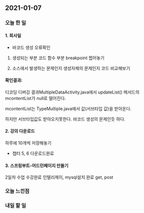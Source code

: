 2021-01-07
--

### 오늘 한 일

#### 1. 회사일

- 바코드 생성 오류확인

1. 생성되는 부분 코드 함수 부분 breakpoint  찝어놓기

2. 소스에서 발생하는 문제인지 생성자체의 문제인지 코드 비교해보기

#### 확인결과: 

디코딩 디버깅 결과MultipleDataActivity.java에서 updateList() 메서드의 mcontentList가 null로 떨어진다.

mcontentList는 TypeMultiple.java에서 값(서브타입 값)을 받아온다.

하지만 서브타입값도 받아오지못한다. 바코드 생성의 문제인듯 하다.

#### 2. 강의 다운로드

하루에 10개씩 저장해놓기
- 챕터 5, 6 다운로드완료

#### 3. 스프링부트-어드민페이지 만들기
2일차 
수업 수강완료
인텔리제이, mysql설치 완료 
get, post

### 오늘 느낀점

### 내일 할 일


